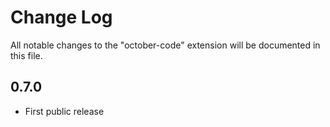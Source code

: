 # Change Log

All notable changes to the "october-code" extension will be documented in this file.

## 0.7.0

- First public release
